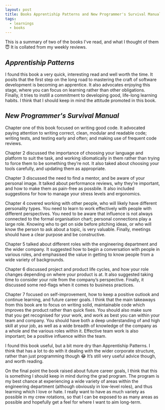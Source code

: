 ```yaml
---
layout: post
title: Books Apprentiship Patterns and New Programmer's Survival Manual
tags:
  - learnings
  - books
---
```


This is a summary of two of the books I've read, and what I thought of them :innocent: It is collated from my weekly reviews.

## _Apprentiship Patterns_

I found this book a very quick, interesting read and well worth the time. It posits that the first step on the long road to mastering the craft of software development is becoming an apprentice. 
It also advocates enjoying this stage, where you can focus on learning rather than other obligations. Finally, it tries to instill a commitment to developing good, life-long learning habits. 
I think that I should keep in mind the attitude promoted in this book.

## _New Programmer's Survival Manual_

Chapter one of this book focused on writing good code. 
It advocated paying attention to writing correct, clean, modular and readable code; writing tests, and testing early and often; and making use of frequent code reviews. 

Chapter 2 discussed the importance of choosing your language and platform to suit the task, and working idiomatically in them rather than trying to force them to be something they’re not. 
It also taked about choosing your tools carefully, and updating them as appropriate.

Chapter 3 discussed the need to find a mentor, and be aware of your personal image. It talked about performance reviews, why they’re important, and how to make them as pain-free as possbile. 
It also included suggestions for how to manage your stress levels and ergonomics.

Chapter 4 covered working with other people, who will likely have different personality types. You need to learn to work effectively with people with different perspectives. 
You need to be aware that influence is not always connected to the formal organisation chart; personal connections play a large role. 
Knowing who to get on side before pitching ideas, or who will know the person to ask about a topic, is very valuable. Finally, meetings should have a clear purpose and be constructive.

Chapter 5 talked about different roles with the engineering department and the wider company. 
It suggested how to begin a conversation with people in various roles, and emphasised the value in getting to know people from a wide variety of backgrounds.

Chapter 6 discussed project and product life cycles, and how your role changes depending on where your product is at. It also suggested taking time to consider your role from the company’s perspective. 
Finally, it discussed some red-flags when it comes to business practices.

Chapter 7 focused on self-improvement, how to keep a positive outlook and continue learning, and future career goals.
I think that the main takeaways from this book are to focus on writing solid, maintainable code which improves the product rather than quick fixes. 
You should also make sure that you get recognised for your work, and work as best you can within your team and company. 
You should have both a deep understanding of and high skill at your job, as well as a wide breadth of knowledge of the company as a whole and the various roles within it. 
Effective team work is also important; be a positive influence within the team.
 
I found this book useful, but a bit more dry than Apprentiship Patterns. I think that has a lot to do with it dealing with the wider corporate structure, rather than just programming though :joy: 
It’s still very useful advice though, and worth reading.

On the final point the book raised about future career goals, I think that this is something I should keep in mind during the grad program. 
The program is my best chance at experiencing a wide variety of areas within the engineering department (although obviously in low-level roles), and thus learning which I love or hate. 
I really want to have as much variety as possible in my crew rotations, so that I can be exposed to as many areas as possible and hopefully get a feel for where I want to aim long-term.
